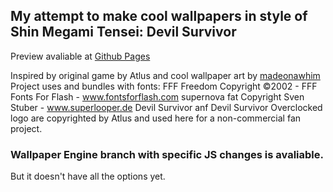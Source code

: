 ## My attempt to make cool wallpapers in style of Shin Megami Tensei: Devil Survivor
Preview avaliable at [Github Pages](https://fagirton.github.io/DevilSurvivor-likeWp/)

Inspired by original game by Atlus and cool wallpaper art by [madeonawhim](https://thiswasmadeonawhim.tumblr.com/post/138170067431/this-one-took-god-knows-how-long-to-make-its)
Project uses and bundles with fonts:
FFF Freedom Copyright ©2002 - FFF Fonts For Flash  -  www.fontsforflash.com
supernova fat Copyright Sven Stuber - www.superlooper.de
Devil Survivor anf Devil Survivor Overclocked logo are copyrighted by Atlus and used here for a non-commercial fan project.

### Wallpaper Engine branch with specific JS changes is avaliable.
But it doesn't have all the options yet.
